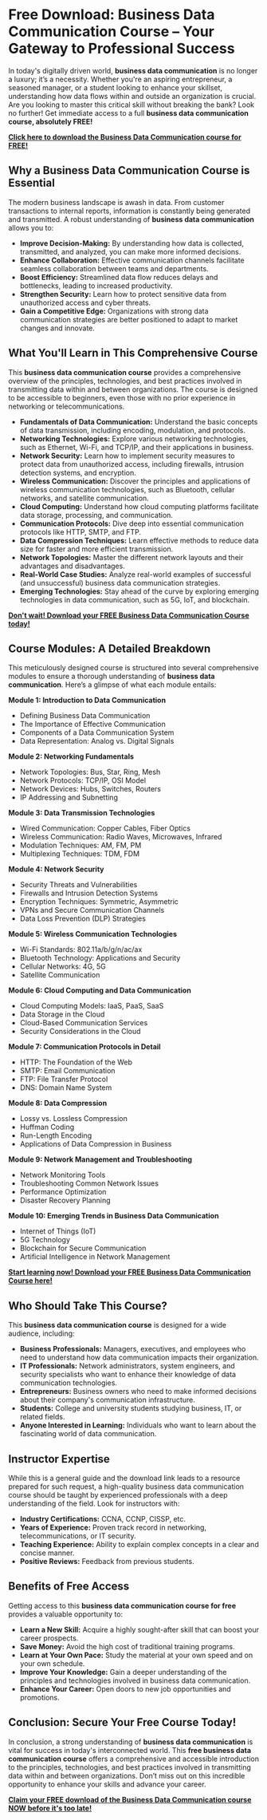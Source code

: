 # Free Download: Business Data Communication Course – Your Gateway to Professional Success

In today's digitally driven world, **business data communication** is no longer a luxury; it’s a necessity. Whether you're an aspiring entrepreneur, a seasoned manager, or a student looking to enhance your skillset, understanding how data flows within and outside an organization is crucial. Are you looking to master this critical skill without breaking the bank? Look no further! Get immediate access to a full **business data communication course, absolutely FREE!**

[**Click here to download the Business Data Communication course for FREE!**](https://udemywork.com/business-data-communication-course)

## Why a Business Data Communication Course is Essential

The modern business landscape is awash in data. From customer transactions to internal reports, information is constantly being generated and transmitted. A robust understanding of **business data communication** allows you to:

*   **Improve Decision-Making:** By understanding how data is collected, transmitted, and analyzed, you can make more informed decisions.
*   **Enhance Collaboration:** Effective communication channels facilitate seamless collaboration between teams and departments.
*   **Boost Efficiency:** Streamlined data flow reduces delays and bottlenecks, leading to increased productivity.
*   **Strengthen Security:** Learn how to protect sensitive data from unauthorized access and cyber threats.
*   **Gain a Competitive Edge:** Organizations with strong data communication strategies are better positioned to adapt to market changes and innovate.

## What You'll Learn in This Comprehensive Course

This **business data communication course** provides a comprehensive overview of the principles, technologies, and best practices involved in transmitting data within and between organizations. The course is designed to be accessible to beginners, even those with no prior experience in networking or telecommunications.

*   **Fundamentals of Data Communication:** Understand the basic concepts of data transmission, including encoding, modulation, and protocols.
*   **Networking Technologies:** Explore various networking technologies, such as Ethernet, Wi-Fi, and TCP/IP, and their applications in business.
*   **Network Security:** Learn how to implement security measures to protect data from unauthorized access, including firewalls, intrusion detection systems, and encryption.
*   **Wireless Communication:** Discover the principles and applications of wireless communication technologies, such as Bluetooth, cellular networks, and satellite communication.
*   **Cloud Computing:** Understand how cloud computing platforms facilitate data storage, processing, and communication.
*   **Communication Protocols:** Dive deep into essential communication protocols like HTTP, SMTP, and FTP.
*   **Data Compression Techniques:** Learn effective methods to reduce data size for faster and more efficient transmission.
*   **Network Topologies:** Master the different network layouts and their advantages and disadvantages.
*   **Real-World Case Studies:** Analyze real-world examples of successful (and unsuccessful) business data communication strategies.
*   **Emerging Technologies:** Stay ahead of the curve by exploring emerging technologies in data communication, such as 5G, IoT, and blockchain.

[**Don't wait! Download your FREE Business Data Communication Course today!**](https://udemywork.com/business-data-communication-course)

## Course Modules: A Detailed Breakdown

This meticulously designed course is structured into several comprehensive modules to ensure a thorough understanding of **business data communication**. Here’s a glimpse of what each module entails:

**Module 1: Introduction to Data Communication**

*   Defining Business Data Communication
*   The Importance of Effective Communication
*   Components of a Data Communication System
*   Data Representation: Analog vs. Digital Signals

**Module 2: Networking Fundamentals**

*   Network Topologies: Bus, Star, Ring, Mesh
*   Network Protocols: TCP/IP, OSI Model
*   Network Devices: Hubs, Switches, Routers
*   IP Addressing and Subnetting

**Module 3: Data Transmission Technologies**

*   Wired Communication: Copper Cables, Fiber Optics
*   Wireless Communication: Radio Waves, Microwaves, Infrared
*   Modulation Techniques: AM, FM, PM
*   Multiplexing Techniques: TDM, FDM

**Module 4: Network Security**

*   Security Threats and Vulnerabilities
*   Firewalls and Intrusion Detection Systems
*   Encryption Techniques: Symmetric, Asymmetric
*   VPNs and Secure Communication Channels
*   Data Loss Prevention (DLP) Strategies

**Module 5: Wireless Communication Technologies**

*   Wi-Fi Standards: 802.11a/b/g/n/ac/ax
*   Bluetooth Technology: Applications and Security
*   Cellular Networks: 4G, 5G
*   Satellite Communication

**Module 6: Cloud Computing and Data Communication**

*   Cloud Computing Models: IaaS, PaaS, SaaS
*   Data Storage in the Cloud
*   Cloud-Based Communication Services
*   Security Considerations in the Cloud

**Module 7: Communication Protocols in Detail**

*   HTTP: The Foundation of the Web
*   SMTP: Email Communication
*   FTP: File Transfer Protocol
*   DNS: Domain Name System

**Module 8: Data Compression**

*   Lossy vs. Lossless Compression
*   Huffman Coding
*   Run-Length Encoding
*   Applications of Data Compression in Business

**Module 9: Network Management and Troubleshooting**

*   Network Monitoring Tools
*   Troubleshooting Common Network Issues
*   Performance Optimization
*   Disaster Recovery Planning

**Module 10: Emerging Trends in Business Data Communication**

*   Internet of Things (IoT)
*   5G Technology
*   Blockchain for Secure Communication
*   Artificial Intelligence in Network Management

[**Start learning now! Download your FREE Business Data Communication Course here!**](https://udemywork.com/business-data-communication-course)

## Who Should Take This Course?

This **business data communication course** is designed for a wide audience, including:

*   **Business Professionals:** Managers, executives, and employees who need to understand how data communication impacts their organization.
*   **IT Professionals:** Network administrators, system engineers, and security specialists who want to enhance their knowledge of data communication technologies.
*   **Entrepreneurs:** Business owners who need to make informed decisions about their company's communication infrastructure.
*   **Students:** College and university students studying business, IT, or related fields.
*   **Anyone Interested in Learning:** Individuals who want to learn about the fascinating world of data communication.

## Instructor Expertise

While this is a general guide and the download link leads to a resource prepared for such request, a high-quality business data communication course should be taught by experienced professionals with a deep understanding of the field. Look for instructors with:

*   **Industry Certifications:** CCNA, CCNP, CISSP, etc.
*   **Years of Experience:** Proven track record in networking, telecommunications, or IT security.
*   **Teaching Experience:** Ability to explain complex concepts in a clear and concise manner.
*   **Positive Reviews:** Feedback from previous students.

## Benefits of Free Access

Getting access to this **business data communication course for free** provides a valuable opportunity to:

*   **Learn a New Skill:** Acquire a highly sought-after skill that can boost your career prospects.
*   **Save Money:** Avoid the high cost of traditional training programs.
*   **Learn at Your Own Pace:** Study the material at your own speed and on your own schedule.
*   **Improve Your Knowledge:** Gain a deeper understanding of the principles and technologies involved in business data communication.
*   **Enhance Your Career:** Open doors to new job opportunities and promotions.

## Conclusion: Secure Your Free Course Today!

In conclusion, a strong understanding of **business data communication** is vital for success in today's interconnected world. This **free business data communication course** offers a comprehensive and accessible introduction to the principles, technologies, and best practices involved in transmitting data within and between organizations. Don’t miss out on this incredible opportunity to enhance your skills and advance your career.

[**Claim your FREE download of the Business Data Communication course NOW before it's too late!**](https://udemywork.com/business-data-communication-course)
